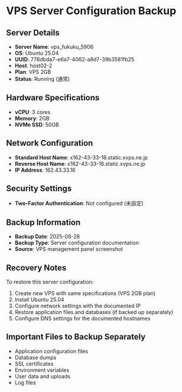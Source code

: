 # VPS Server Configuration Backup

## Server Details
- **Server Name**: vps_fukuku_5906
- **OS**: Ubuntu 25.04
- **UUID**: 778dbda7-e6a7-4062-a8d7-39b3581fb25
- **Host**: host02-2
- **Plan**: VPS 2GB
- **Status**: Running (通常)

## Hardware Specifications
- **vCPU**: 3 cores
- **Memory**: 2GB
- **NVMe SSD**: 50GB

## Network Configuration
- **Standard Host Name**: x162-43-33-16.static.xvps.ne.jp
- **Reverse Host Name**: x162-43-33-16.static.xvps.ne.jp
- **IP Address**: 162.43.33.16

## Security Settings
- **Two-Factor Authentication**: Not configured (未設定)

## Backup Information
- **Backup Date**: 2025-08-28
- **Backup Type**: Server configuration documentation
- **Source**: VPS management panel screenshot

## Recovery Notes
To restore this server configuration:
1. Create new VPS with same specifications (VPS 2GB plan)
2. Install Ubuntu 25.04
3. Configure network settings with the documented IP
4. Restore application files and databases (if backed up separately)
5. Configure DNS settings for the documented hostnames

## Important Files to Backup Separately
- Application configuration files
- Database dumps
- SSL certificates
- Environment variables
- User data and uploads
- Log files
